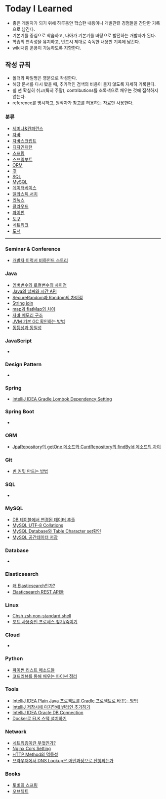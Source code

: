 # Today I Learned

- 좋은 개발자가 되기 위해 하루동안 학습한 내용이나 개발관련 경험들을 간단한 기록으로 남긴다.
- 기본기를 중심으로 학습하고, 나아가 기본기를 바탕으로 발전하는 개발자가 된다.
- 학습의 연속성을 유지하고, 반드시 제대로 숙독한 내용만 기록에 남긴다.
- wiki처럼 운용이 가능하도록 지향한다.

## 작성 규칙

- 폴더와 파일명은 영문으로 작성한다.
- 해당 문서를 다시 봤을 때, 추가적인 검색의 비용이 들지 않도록 자세히 기록한다.
- 쉴 땐 확실히 쉬고(특히 주말), contributions를 초록색으로 채우는 것에 집착하지 않는다.
- reference를 명시하고, 원작자가 참고를 허용하는 자료만 사용한다.

### 분류

- [세미나&컨퍼런스](#Seminar--Conference)
- [자바](#Java)
- [자바스크립트](#JavaScript)
- [디자인패턴](#Design-Pattern)
- [스프링](#Spring)
- [스프링부트](#Spring-Boot)
- [ORM](#ORM)
- [깃](#Git)
- [SQL](#SQL)
- [MySQL](#MySQL)
- [데이터베이스](#Database)
- [엘라스틱 서치](#Elasticsearch)
- [리눅스](#Linux)
- [클라우드](#Cloud)
- [파이썬](#Python)
- [도구](#Tools)
- [네트워크](#Network)
- [도서](#Books)

---

### Seminar & Conference

- [개발자 이력서 비하인드 스토리](Seminar/개발자-이력서-비하인드-스토리.md)

### Java

- [멤버변수와 로컬변수의 차이점](Java/The-Difference-Between-Member-Variable-And-Local-Variable.md)
- [Java의 날짜와 시간 API](Java/Date-Time-API.md)
- [SecureRandom과 Random의 차이점](Java/Difference-with-SecureRandom-and-Random.md)
- [String join](Java/String-join.md)
- [map과 flatMap의 차이](Java/Difference-with-map-and-flatMap.md)
- [자바 메모리 구조](Java/Memory-Architecture.md)
- [JVM 기본 GC 확인하는 방법](Java/JVM-default-GC.md)
- [동등성과 동일성](Java/equality-and-identity.md)

### JavaScript

-

### Design Pattern

-

### Spring

- [IntelliJ IDEA Gradle Lombok Dependency Setting](Spring/gradle-lombok-dependency.md)

### Spring Boot

-

### ORM

- [JpaRepository의 getOne 메소드와 CurdRepository의 findById 메소드의 차이](ORM/difference-with-getone-and-findbyid.md)

### Git

- [빈 커밋 만드는 방법](Git/make-empty-git-commit.md)

### SQL

-

### MySQL

- [DB 테이블에서 변경된 데이터 추출](MySQL/Extracting-different-data-from-DB-table.md)
- [MySQL UTF-8 Collations](MySQL/Mysql-UTF-8-Collations.md)
- [MySQL Database와 Table Character set확인](MySQL/MySQL-database-table-character-set-check.md)
- [MySQL 공간데이터 저장](MySQL/mysql-store-spatial-data-type.md)

### Database

-

### Elasticsearch

- [왜 Elasticsearch인가?](Elasticsearch/why-elasticsearch.md)
- [Elasticsearch REST API들](Elasticsearch/elasticsearch-rest-apis.md)

### Linux

- [Chsh zsh non-standard shell](Linux/chsh-zsh-non-standard-shell.md)
- [포트 사용중인 프로세스 찾기/죽이기](Linux/find-and-delete-process-using-port.md)

### Cloud

-

### Python

- [파이썬 리스트 메소드들](Python/python-list-method.md)
- [코드리뷰를 통해 배우는 파이썬 정리](Python/learn-python-with-code-reviews.md)

### Tools

- [IntelliJ IDEA Plain Java 프로젝트를 Gradle 프로젝트로 바꾸는 방법](Tools/intellij-plain-java-to-gradle.md)
- [IntelliJ 저장시에 마지막에 빈라인 추가하기](Tools/intellij-save-with-new-line.md)
- [IntelliJ IDEA Oracle DB Connection](Tools/IntelliJ-Oracle-DB-Connection.md)
- [Docker로 ELK 스택 설치하기](Tools/docker-elk-stack-install-guide.md)

### Network

- [네트워킹이란 무엇인가?](Network/what-is-networking.md)
- [Nginx Cors Setting](Network/nginx-cors-setting.md)
- [HTTP Method의 멱등성](Network/http-method-idempotent.md)
- [브라우저에서 DNS Lookup은 어떤과정으로 진행되는가](Network/browser-dnslookup-process.md)

### Books

- [토비의 스프링](Books/토비의-스프링.md)
- [오브젝트](Books/오브젝트.md)
